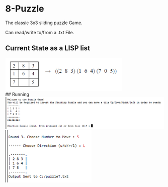 # 8-Puzzle

The classic 3x3 sliding puzzle Game.

Can read/write to/from a .txt File.

## Current State as a LISP list

<img src="https://raw.githubusercontent.com/spykard/8Puzzle-LISP/master/Screenshots/Logic.PNG">
<br/>
## Running

<img src="https://raw.githubusercontent.com/spykard/8Puzzle-LISP/master/Screenshots/Start.PNG">

<img src="https://raw.githubusercontent.com/spykard/8Puzzle-LISP/master/Screenshots/RandomRound.PNG">

